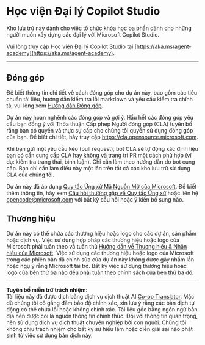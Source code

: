 <!--
CO_OP_TRANSLATOR_METADATA:
{
  "original_hash": "8bce990d8da924192fe923e852a19fbb",
  "translation_date": "2025-10-20T00:27:33+00:00",
  "source_file": "README.md",
  "language_code": "vi"
}
-->
# Học viện Đại lý Copilot Studio

Kho lưu trữ này dành cho việc tổ chức khóa học ba phần dành cho những người muốn xây dựng các đại lý với Microsoft Copilot Studio.

Vui lòng truy cập Học viện Đại lý Copilot Studio tại [https://aka.ms/agent-academy](https://aka.ms/agent-academy).

---

## Đóng góp

Để biết thông tin chi tiết về cách đóng góp cho dự án này, bao gồm các tiêu chuẩn tài liệu, hướng dẫn kiểm tra lỗi markdown và yêu cầu kiểm tra chính tả, vui lòng xem [Hướng dẫn Đóng góp](CONTRIBUTING.md).

Dự án này hoan nghênh các đóng góp và gợi ý. Hầu hết các đóng góp yêu cầu bạn đồng ý với
Thỏa thuận Cấp phép Người đóng góp (CLA) tuyên bố rằng bạn có quyền và thực sự cấp cho chúng tôi
quyền sử dụng đóng góp của bạn. Để biết chi tiết, hãy truy cập <https://cla.opensource.microsoft.com>.

Khi bạn gửi một yêu cầu kéo (pull request), bot CLA sẽ tự động xác định liệu bạn có cần cung cấp
CLA hay không và trang trí PR một cách phù hợp (ví dụ: kiểm tra trạng thái, bình luận). Chỉ cần làm theo hướng dẫn
do bot cung cấp. Bạn chỉ cần làm điều này một lần trên tất cả các kho lưu trữ sử dụng CLA của chúng tôi.

Dự án này đã áp dụng [Quy tắc Ứng xử Mã Nguồn Mở của Microsoft](https://opensource.microsoft.com/codeofconduct/).
Để biết thêm thông tin, hãy xem [Câu hỏi thường gặp về Quy tắc Ứng xử](https://opensource.microsoft.com/codeofconduct/faq/) hoặc
liên hệ [opencode@microsoft.com](mailto:opencode@microsoft.com) với bất kỳ câu hỏi hoặc ý kiến bổ sung nào.

## Thương hiệu

Dự án này có thể chứa các thương hiệu hoặc logo cho các dự án, sản phẩm hoặc dịch vụ. Việc sử dụng hợp pháp các thương hiệu hoặc logo của Microsoft phải tuân theo và tuân thủ
[Hướng dẫn về Thương hiệu & Nhãn hiệu của Microsoft](https://www.microsoft.com/legal/intellectualproperty/trademarks/usage/general).
Việc sử dụng các thương hiệu hoặc logo của Microsoft trong các phiên bản đã chỉnh sửa của dự án này không được gây nhầm lẫn hoặc ngụ ý rằng Microsoft tài trợ.
Bất kỳ việc sử dụng thương hiệu hoặc logo của bên thứ ba nào đều phải tuân theo chính sách của bên thứ ba đó.

---

**Tuyên bố miễn trừ trách nhiệm**:  
Tài liệu này đã được dịch bằng dịch vụ dịch thuật AI [Co-op Translator](https://github.com/Azure/co-op-translator). Mặc dù chúng tôi cố gắng đảm bảo độ chính xác, xin lưu ý rằng các bản dịch tự động có thể chứa lỗi hoặc không chính xác. Tài liệu gốc bằng ngôn ngữ bản địa nên được coi là nguồn thông tin chính thức. Đối với thông tin quan trọng, nên sử dụng dịch vụ dịch thuật chuyên nghiệp bởi con người. Chúng tôi không chịu trách nhiệm cho bất kỳ sự hiểu lầm hoặc diễn giải sai nào phát sinh từ việc sử dụng bản dịch này.